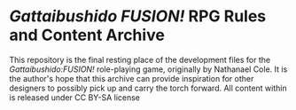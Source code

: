 # *Gattaibushido FUSION!* RPG Rules and Content Archive

This repository is the final resting place of the development files for the *Gattaibushido:FUSION!* role-playing game, originally by Nathanael Cole. It is the author's hope that this archive can provide inspiration for other designers to possibly pick up and carry the torch forward. All content within is released under CC BY-SA license
